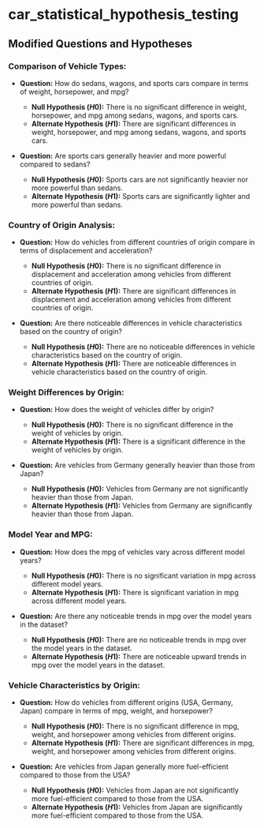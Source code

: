 # car_statistical_hypothesis_testing

## Modified Questions and Hypotheses

### Comparison of Vehicle Types:

- **Question:** How do sedans, wagons, and sports cars compare in terms of weight, horsepower, and mpg?

  - **Null Hypothesis $(H0)$:** There is no significant difference in weight, horsepower, and mpg among sedans, wagons, and sports cars.
  - **Alternate Hypothesis $(H1)$:** There are significant differences in weight, horsepower, and mpg among sedans, wagons, and sports cars.

- **Question:** Are sports cars generally heavier and more powerful compared to sedans?

  - **Null Hypothesis $(H0)$:** Sports cars are not significantly heavier nor more powerful than sedans.
  - **Alternate Hypothesis $(H1)$:** Sports cars are significantly lighter and more powerful than sedans.

### Country of Origin Analysis:

- **Question:** How do vehicles from different countries of origin compare in terms of displacement and acceleration?

  - **Null Hypothesis $(H0)$:** There is no significant difference in displacement and acceleration among vehicles from different countries of origin.
  - **Alternate Hypothesis $(H1)$:** There are significant differences in displacement and acceleration among vehicles from different countries of origin.

- **Question:** Are there noticeable differences in vehicle characteristics based on the country of origin?

  - **Null Hypothesis $(H0)$:** There are no noticeable differences in vehicle characteristics based on the country of origin.
  - **Alternate Hypothesis $(H1)$:** There are noticeable differences in vehicle characteristics based on the country of origin.

### Weight Differences by Origin:

- **Question:** How does the weight of vehicles differ by origin?

  - **Null Hypothesis $(H0)$:** There is no significant difference in the weight of vehicles by origin.
  - **Alternate Hypothesis $(H1)$:** There is a significant difference in the weight of vehicles by origin.

- **Question:** Are vehicles from Germany generally heavier than those from Japan?

  - **Null Hypothesis $(H0)$:** Vehicles from Germany are not significantly heavier than those from Japan.
  - **Alternate Hypothesis $(H1)$:** Vehicles from Germany are significantly heavier than those from Japan.

### Model Year and MPG:

- **Question:** How does the mpg of vehicles vary across different model years?

  - **Null Hypothesis $(H0)$:** There is no significant variation in mpg across different model years.
  - **Alternate Hypothesis $(H1)$:** There is significant variation in mpg across different model years.

- **Question:** Are there any noticeable trends in mpg over the model years in the dataset?

  - **Null Hypothesis $(H0)$:** There are no noticeable trends in mpg over the model years in the dataset.
  - **Alternate Hypothesis $(H1)$:** There are noticeable upward trends in mpg over the model years in the dataset.

### Vehicle Characteristics by Origin:

- **Question:** How do vehicles from different origins (USA, Germany, Japan) compare in terms of mpg, weight, and horsepower?

  - **Null Hypothesis $(H0)$:** There is no significant difference in mpg, weight, and horsepower among vehicles from different origins.
  - **Alternate Hypothesis $(H1)$:** There are significant differences in mpg, weight, and horsepower among vehicles from different origins.

- **Question:** Are vehicles from Japan generally more fuel-efficient compared to those from the USA?

  - **Null Hypothesis $(H0)$:** Vehicles from Japan are not significantly more fuel-efficient compared to those from the USA.
  - **Alternate Hypothesis $(H1)$:** Vehicles from Japan are significantly more fuel-efficient compared to those from the USA.